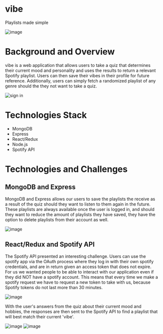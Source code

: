 # vibe
Playlists made simple

![image](https://user-images.githubusercontent.com/63977819/131040542-c9e43ae2-b16d-4b26-a418-b97756d76a7e.png)

# Background and Overview

vibe is a web application that allows users to take a quiz that determines their current mood and personality and uses the results to return a relevant Spotify playlist.  Users can then save their vibes in their profile for future reference.  Additionally, users can simply fetch a randomized playlist of any genre should the they not want to take a quiz.

![sign in](https://user-images.githubusercontent.com/63977819/131042366-333c9abf-85c0-4046-b866-472ad41fd358.gif)

# Technologies Stack
* MongoDB
* Express
* React/Redux
* Node.js
* Spotify API

# Technologies and Challenges

## MongoDB and Express

MongoDB and Express allows our users to save the playlists the receive as a result of the quiz should they want to listen to them again in the future.  These playlists are always available once the user is logged in, and should they want to reduce the amount of playlists they have saved, they have the option to delete playlists from their account as well. 

![image](https://user-images.githubusercontent.com/63977819/131043384-66efa3d8-462c-4f82-a515-027f2dd84345.png)

## React/Redux and Spotify API
  The Spotify API presented an interesting challenge. Users can use the spotify app via the OAuth process where they log in with their own spotify credentials, and are in return given an access token that does not expire. For us we wanted people to be able to interact with our application even if they did NOT have a spotify account. This means that every time we make a spotify request we have to request a new token to take with us, because Spotify tokens do not last more than 30 minutes. 

![image](https://user-images.githubusercontent.com/76980320/131161517-a287f301-3cca-4423-a24e-a24a4893c91e.png)


With the user's answers from the quiz about their current mood and hobbies, the responses are then sent to the Spotify API to find a playlist that will best match their current 'vibe'.  

![image](https://user-images.githubusercontent.com/63977819/131043294-2f9e85b1-33dd-4366-b69a-904e35ad2558.png)
![image](https://user-images.githubusercontent.com/63977819/131043329-ffd67888-4944-4aad-880c-e5f30cdaee45.png)
